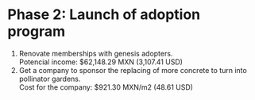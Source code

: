 # Phase 2: Launch of adoption program

1. Renovate memberships with genesis adopters.\
   Potencial income: $62,148.29 MXN (3,107.41 USD)
2. Get a company to sponsor the replacing of more concrete to turn into pollinator gardens.\
   Cost for the company: $921.30 MXN/m2 (48.61 USD)
